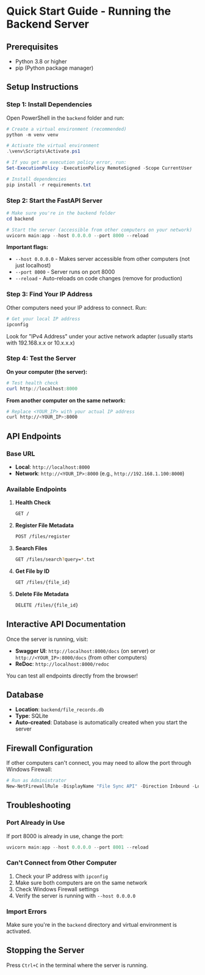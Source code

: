 # Quick Start Guide - Running the Backend Server

## Prerequisites
- Python 3.8 or higher
- pip (Python package manager)

## Setup Instructions

### Step 1: Install Dependencies
Open PowerShell in the `backend` folder and run:

```powershell
# Create a virtual environment (recommended)
python -m venv venv

# Activate the virtual environment
.\venv\Scripts\Activate.ps1

# If you get an execution policy error, run:
Set-ExecutionPolicy -ExecutionPolicy RemoteSigned -Scope CurrentUser

# Install dependencies
pip install -r requirements.txt
```

### Step 2: Start the FastAPI Server
```powershell
# Make sure you're in the backend folder
cd backend

# Start the server (accessible from other computers on your network)
uvicorn main:app --host 0.0.0.0 --port 8000 --reload
```

**Important flags:**
- `--host 0.0.0.0` - Makes server accessible from other computers (not just localhost)
- `--port 8000` - Server runs on port 8000
- `--reload` - Auto-reloads on code changes (remove for production)

### Step 3: Find Your IP Address
Other computers need your IP address to connect. Run:

```powershell
# Get your local IP address
ipconfig
```

Look for "IPv4 Address" under your active network adapter (usually starts with 192.168.x.x or 10.x.x.x)

### Step 4: Test the Server

**On your computer (the server):**
```powershell
# Test health check
curl http://localhost:8000
```

**From another computer on the same network:**
```bash
# Replace <YOUR_IP> with your actual IP address
curl http://<YOUR_IP>:8000
```

## API Endpoints

### Base URL
- **Local**: `http://localhost:8000`
- **Network**: `http://<YOUR_IP>:8000` (e.g., `http://192.168.1.100:8000`)

### Available Endpoints

1. **Health Check**
   ```bash
   GET /
   ```

2. **Register File Metadata**
   ```bash
   POST /files/register
   ```

3. **Search Files**
   ```bash
   GET /files/search?query=*.txt
   ```

4. **Get File by ID**
   ```bash
   GET /files/{file_id}
   ```

5. **Delete File Metadata**
   ```bash
   DELETE /files/{file_id}
   ```

## Interactive API Documentation

Once the server is running, visit:
- **Swagger UI**: `http://localhost:8000/docs` (on server) or `http://<YOUR_IP>:8000/docs` (from other computers)
- **ReDoc**: `http://localhost:8000/redoc`

You can test all endpoints directly from the browser!

## Database

- **Location**: `backend/file_records.db`
- **Type**: SQLite
- **Auto-created**: Database is automatically created when you start the server

## Firewall Configuration

If other computers can't connect, you may need to allow the port through Windows Firewall:

```powershell
# Run as Administrator
New-NetFirewallRule -DisplayName "File Sync API" -Direction Inbound -LocalPort 8000 -Protocol TCP -Action Allow
```

## Troubleshooting

### Port Already in Use
If port 8000 is already in use, change the port:
```powershell
uvicorn main:app --host 0.0.0.0 --port 8001 --reload
```

### Can't Connect from Other Computer
1. Check your IP address with `ipconfig`
2. Make sure both computers are on the same network
3. Check Windows Firewall settings
4. Verify the server is running with `--host 0.0.0.0`

### Import Errors
Make sure you're in the `backend` directory and virtual environment is activated.

## Stopping the Server

Press `Ctrl+C` in the terminal where the server is running.
